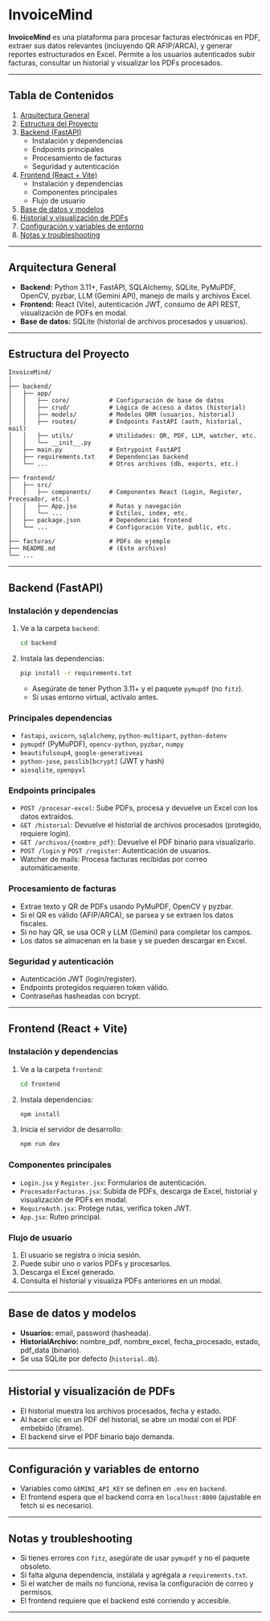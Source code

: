 # InvoiceMind

**InvoiceMind** es una plataforma para procesar facturas electrónicas en PDF, extraer sus datos relevantes (incluyendo QR AFIP/ARCA), y generar reportes estructurados en Excel. Permite a los usuarios autenticados subir facturas, consultar un historial y visualizar los PDFs procesados.

---

## Tabla de Contenidos

1. [Arquitectura General](#arquitectura-general)
2. [Estructura del Proyecto](#estructura-del-proyecto)
3. [Backend (FastAPI)](#backend-fastapi)
   - Instalación y dependencias
   - Endpoints principales
   - Procesamiento de facturas
   - Seguridad y autenticación
4. [Frontend (React + Vite)](#frontend-react--vite)
   - Instalación y dependencias
   - Componentes principales
   - Flujo de usuario
5. [Base de datos y modelos](#base-de-datos-y-modelos)
6. [Historial y visualización de PDFs](#historial-y-visualización-de-pdfs)
7. [Configuración y variables de entorno](#configuración-y-variables-de-entorno)
8. [Notas y troubleshooting](#notas-y-troubleshooting)

---

## Arquitectura General

- **Backend:** Python 3.11+, FastAPI, SQLAlchemy, SQLite, PyMuPDF, OpenCV, pyzbar, LLM (Gemini API), manejo de mails y archivos Excel.
- **Frontend:** React (Vite), autenticación JWT, consumo de API REST, visualización de PDFs en modal.
- **Base de datos:** SQLite (historial de archivos procesados y usuarios).

---

## Estructura del Proyecto

```
InvoiceMind/
│
├── backend/
│   ├── app/
│   │   ├── core/           # Configuración de base de datos
│   │   ├── crud/           # Lógica de acceso a datos (historial)
│   │   ├── models/         # Modelos ORM (usuarios, historial)
│   │   ├── routes/         # Endpoints FastAPI (auth, historial, mail)
│   │   ├── utils/          # Utilidades: QR, PDF, LLM, watcher, etc.
│   │   └── __init__.py
│   ├── main.py             # Entrypoint FastAPI
│   ├── requirements.txt    # Dependencias backend
│   └── ...                 # Otros archivos (db, exports, etc.)
│
├── frontend/
│   ├── src/
│   │   ├── components/     # Componentes React (Login, Register, Procesador, etc.)
│   │   ├── App.jsx         # Rutas y navegación
│   │   └── ...             # Estilos, index, etc.
│   ├── package.json        # Dependencias frontend
│   └── ...                 # Configuración Vite, public, etc.
│
├── facturas/               # PDFs de ejemplo
├── README.md               # (Este archivo)
└── ...
```

---

## Backend (FastAPI)

### Instalación y dependencias

1. Ve a la carpeta `backend`:
   ```sh
   cd backend
   ```
2. Instala las dependencias:
   ```sh
   pip install -r requirements.txt
   ```
   - Asegúrate de tener Python 3.11+ y el paquete `pymupdf` (no `fitz`).
   - Si usas entorno virtual, actívalo antes.

### Principales dependencias

- `fastapi`, `uvicorn`, `sqlalchemy`, `python-multipart`, `python-dotenv`
- `pymupdf` (PyMuPDF), `opencv-python`, `pyzbar`, `numpy`
- `beautifulsoup4`, `google-generativeai`
- `python-jose`, `passlib[bcrypt]` (JWT y hash)
- `aiosqlite`, `openpyxl`

### Endpoints principales

- `POST /procesar-excel`: Sube PDFs, procesa y devuelve un Excel con los datos extraídos.
- `GET /historial`: Devuelve el historial de archivos procesados (protegido, requiere login).
- `GET /archivos/{nombre_pdf}`: Devuelve el PDF binario para visualizarlo.
- `POST /login` y `POST /register`: Autenticación de usuarios.
- Watcher de mails: Procesa facturas recibidas por correo automáticamente.

### Procesamiento de facturas

- Extrae texto y QR de PDFs usando PyMuPDF, OpenCV y pyzbar.
- Si el QR es válido (AFIP/ARCA), se parsea y se extraen los datos fiscales.
- Si no hay QR, se usa OCR y LLM (Gemini) para completar los campos.
- Los datos se almacenan en la base y se pueden descargar en Excel.

### Seguridad y autenticación

- Autenticación JWT (login/register).
- Endpoints protegidos requieren token válido.
- Contraseñas hasheadas con bcrypt.

---

## Frontend (React + Vite)

### Instalación y dependencias

1. Ve a la carpeta `frontend`:
   ```sh
   cd frontend
   ```
2. Instala dependencias:
   ```sh
   npm install
   ```
3. Inicia el servidor de desarrollo:
   ```sh
   npm run dev
   ```

### Componentes principales

- `Login.jsx` y `Register.jsx`: Formularios de autenticación.
- `ProcesadorFacturas.jsx`: Subida de PDFs, descarga de Excel, historial y visualización de PDFs en modal.
- `RequireAuth.jsx`: Protege rutas, verifica token JWT.
- `App.jsx`: Ruteo principal.

### Flujo de usuario

1. El usuario se registra o inicia sesión.
2. Puede subir uno o varios PDFs y procesarlos.
3. Descarga el Excel generado.
4. Consulta el historial y visualiza PDFs anteriores en un modal.

---

## Base de datos y modelos

- **Usuarios:** email, password (hasheada).
- **HistorialArchivo:** nombre_pdf, nombre_excel, fecha_procesado, estado, pdf_data (binario).
- Se usa SQLite por defecto (`historial.db`).

---

## Historial y visualización de PDFs

- El historial muestra los archivos procesados, fecha y estado.
- Al hacer clic en un PDF del historial, se abre un modal con el PDF embebido (iframe).
- El backend sirve el PDF binario bajo demanda.

---

## Configuración y variables de entorno

- Variables como `GEMINI_API_KEY` se definen en `.env` en `backend`.
- El frontend espera que el backend corra en `localhost:8000` (ajustable en fetch si es necesario).

---

## Notas y troubleshooting

- Si tienes errores con `fitz`, asegúrate de usar `pymupdf` y no el paquete obsoleto.
- Si falta alguna dependencia, instálala y agrégala a `requirements.txt`.
- Si el watcher de mails no funciona, revisa la configuración de correo y permisos.
- El frontend requiere que el backend esté corriendo y accesible.

---